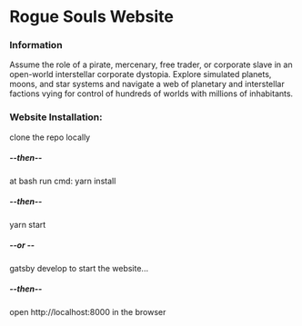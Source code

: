 # Rogue Souls Website
### Information
Assume the role of a pirate, mercenary, free trader, or corporate slave in an open-world interstellar corporate dystopia. Explore simulated planets, moons, and star systems and navigate a web of planetary and interstellar factions vying for control of hundreds of worlds with millions of inhabitants.

### Website Installation:
clone the repo locally
##### --then--
at bash run cmd:
yarn install
##### --then--
yarn start 
##### --or --
gatsby develop 
to start the website...
##### --then--
open http://localhost:8000 in the browser


